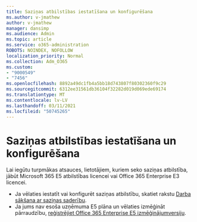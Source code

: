 ```yaml
---
title: Saziņas atbilstības iestatīšana un konfigurēšana
ms.author: v-jmathew
author: v-jmathew
manager: dansimp
ms.audience: Admin
ms.topic: article
ms.service: o365-administration
ROBOTS: NOINDEX, NOFOLLOW
localization_priority: Normal
ms.collection: Adm_O365
ms.custom:
- "9000549"
- "7456"
ms.openlocfilehash: 8892a49dc1fb4a5bb18d743807f80302360f9c29
ms.sourcegitcommit: 6312ee31561db36104f32282d019d069ede69174
ms.translationtype: MT
ms.contentlocale: lv-LV
ms.lasthandoff: 03/11/2021
ms.locfileid: "50745265"
---
```

# <a name="set-up-and-configure-communication-compliance"></a>Saziņas atbilstības iestatīšana un konfigurēšana

Lai iegūtu turpmākas atsauces, lietotājiem, kuriem seko saziņas atbilstība, jābūt Microsoft 365 E5 atbilstības licencei vai Office 365 Enterprise E3 licencei.

* Ja vēlaties iestatīt vai konfigurēt saziņas atbilstību, skatiet rakstu [Darba sākšana ar saziņas saderību](https://go.microsoft.com/fwlink/?linkid=2111549).
* Ja jums nav esoša uzņēmuma E5 plāna un vēlaties izmēģināt pārraudzību, [reģistrējiet Office 365 Enterprise E5 izmēģinājumversiju](https://go.microsoft.com/fwlink/p/?LinkID=698279).
